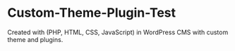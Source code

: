 # Custom-Theme-Plugin-Test
Created with (PHP, HTML, CSS, JavaScript) in WordPress CMS with custom theme and plugins.

